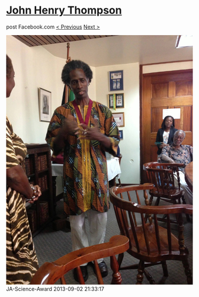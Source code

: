 # [John Henry Thompson](../README.md)
post Facebook.com
[< Previous](2013-09-02-40.md) [Next >](2013-09-02-42.md)

[![](../media/2013-09-02/JA-Science-Award-30.jpg)](../README.md)
JA-Science-Award
2013-09-02 21:33:17